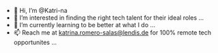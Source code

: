 - 👋 Hi, I’m @Katri-na
- 👀 I’m interested in finding the right tech talent for their ideal roles ...
- 🌱 I’m currently learning to be better at what I do ...
- 📫 Reach me at katrina.romero-salas@lendis.de for 100% remote tech opportunites ...

<!---
Katri-na/Katri-na is a ✨ special ✨ repository because its `README.md` (this file) appears on your GitHub profile.
You can click the Preview link to take a look at your changes.
--->
